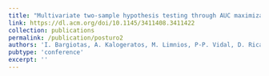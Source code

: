 ```yaml
---
title: "Multivariate two-sample hypothesis testing through AUC maximization for biomedical applications"
link: https://dl.acm.org/doi/10.1145/3411408.3411422
collection: publications
permalink: /publication/posturo2
authors: 'I. Bargiotas, A. Kalogeratos, M. Limnios, P-P. Vidal, D. Ricard, N. Vayatis'
pubtype: 'conference'
excerpt: ''
---
```

